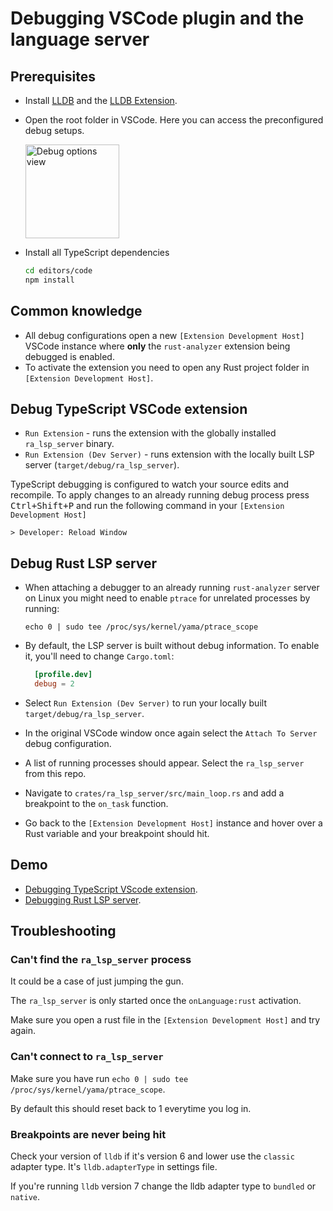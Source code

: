 # Debugging VSCode plugin and the language server

## Prerequisites

- Install [LLDB](https://lldb.llvm.org/) and the [LLDB Extension](https://marketplace.visualstudio.com/items?itemName=vadimcn.vscode-lldb).
- Open the root folder in VSCode. Here you can access the preconfigured debug setups.

  <img height=150px src="https://user-images.githubusercontent.com/36276403/74611090-92ec5380-5101-11ea-8a41-598f51f3f3e3.png" alt="Debug options view">

- Install all TypeScript dependencies
  ```bash
  cd editors/code
  npm install
  ```

## Common knowledge

* All debug configurations open a new `[Extension Development Host]` VSCode instance
where **only** the `rust-analyzer` extension being debugged is enabled.
* To activate the extension you need to open any Rust project folder in `[Extension Development Host]`.


## Debug TypeScript VSCode extension

- `Run Extension` - runs the extension with the globally installed `ra_lsp_server` binary.
- `Run Extension (Dev Server)` - runs extension with the locally built LSP server (`target/debug/ra_lsp_server`).

TypeScript debugging is configured to watch your source edits and recompile.
To apply changes to an already running debug process press <kbd>Ctrl+Shift+P</kbd> and run the following command in your `[Extension Development Host]`

```
> Developer: Reload Window
```

## Debug Rust LSP server

- When attaching a debugger to an already running `rust-analyzer` server on Linux you might need to enable `ptrace` for unrelated processes by running:

  ```
  echo 0 | sudo tee /proc/sys/kernel/yama/ptrace_scope
  ```


- By default, the LSP server is built without debug information. To enable it, you'll need to change `Cargo.toml`:
  ```toml
    [profile.dev]
    debug = 2
  ```

- Select `Run Extension (Dev Server)` to run your locally built `target/debug/ra_lsp_server`.

- In the original VSCode window once again select the `Attach To Server` debug configuration.

- A list of running processes should appear. Select the `ra_lsp_server` from this repo.

- Navigate to `crates/ra_lsp_server/src/main_loop.rs` and add a breakpoint to the `on_task` function.

- Go back to the `[Extension Development Host]` instance and hover over a Rust variable and your breakpoint should hit.

## Demo

- [Debugging TypeScript VScode extension](https://www.youtube.com/watch?v=T-hvpK6s4wM).
- [Debugging Rust LSP server](https://www.youtube.com/watch?v=EaNb5rg4E0M).

## Troubleshooting

### Can't find the `ra_lsp_server` process

It could be a case of just jumping the gun.

The `ra_lsp_server` is only started once the `onLanguage:rust` activation.

Make sure you open a rust file in the `[Extension Development Host]` and try again.

### Can't connect to `ra_lsp_server`

Make sure you have run `echo 0 | sudo tee /proc/sys/kernel/yama/ptrace_scope`.

By default this should reset back to 1 everytime you log in.

### Breakpoints are never being hit

Check your version of `lldb` if it's version 6 and lower use the `classic` adapter type.
It's `lldb.adapterType` in settings file.

If you're running `lldb` version 7 change the lldb adapter type to `bundled` or `native`.
